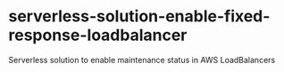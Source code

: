 # serverless-solution-enable-fixed-response-loadbalancer
Serverless solution to enable maintenance status in AWS LoadBalancers
